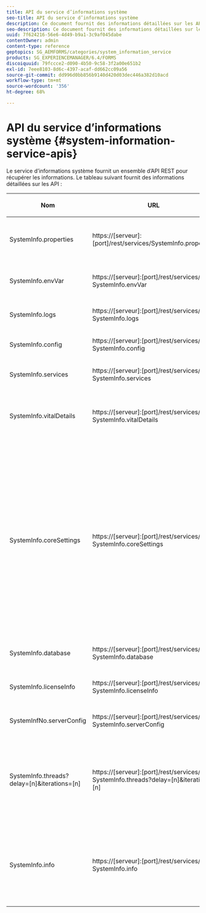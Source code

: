 ```yaml
---
title: API du service d’informations système
seo-title: API du service d’informations système
description: Ce document fournit des informations détaillées sur les API fournies par le service d’informations système.
seo-description: Ce document fournit des informations détaillées sur les API fournies par le service d’informations système.
uuid: 7f624216-56e6-4d49-b9a1-3c9af045dabe
contentOwner: admin
content-type: reference
geptopics: SG_AEMFORMS/categories/system_information_service
products: SG_EXPERIENCEMANAGER/6.4/FORMS
discoiquuid: 79fccce2-d090-4b50-9c58-3f2a00e651b2
exl-id: 7eee8103-8d6c-4397-acaf-dd662cc09a56
source-git-commit: dd996d0bb856b9140d420d03dec446a382d10acd
workflow-type: tm+mt
source-wordcount: '356'
ht-degree: 68%

---
```


# API du service d’informations système {#system-information-service-apis}

Le service d’informations système fournit un ensemble d’API REST pour récupérer les informations. Le tableau suivant fournit des informations détaillées sur les API :

<table>
 <thead>
  <tr>
   <th><p>Nom</p></th> 
   <th><p>URL</p></th> 
   <th><p>Description</p></th> 
  </tr> 
 </thead> 
 <tbody>
  <tr>
   <td><p>SystemInfo.properties</p></td> 
   <td><p>https://[serveur]:[port]/rest/services/SystemInfo.properties</p></td> 
   <td><p>Cette API est un wrapper pour l’API Java <a href="https://docs.oracle.com/javase/6/docs/api/java/lang/System.html#getProperties()">system.getProperties</a>. Elle récupère la configuration de l’environnement de travail actif. </p></td> 
  </tr> 
  <tr>
   <td><p>SystemInfo.envVar</p></td> 
   <td><p>https://[serveur]:[port]/rest/services/ SystemInfo.envVar</p></td> 
   <td><p>Récupère toutes les variables d’environnement du système d’exploitation hôte. </p></td> 
  </tr> 
  <tr>
   <td><p>SystemInfo.logs</p></td> 
   <td><p>https://[serveur]:[port]/rest/services/ SystemInfo.logs</p></td> 
   <td><p>Télécharge un fichier ZIP contenant les journaux du serveur d’applications. </p></td> 
  </tr> 
  <tr>
   <td><p>SystemInfo.config</p></td> 
   <td><p>https://[serveur]:[port]/rest/services/ SystemInfo.config</p></td> 
   <td><p>Récupère tout le contenu du fichier config.xml. </p></td> 
  </tr> 
  <tr>
   <td><p>SystemInfo.services</p></td> 
   <td><p>https://[serveur]:[port]/rest/services/ SystemInfo.services</p></td> 
   <td><p>Récupère l’état et les paramètres de configuration des services AEM Forms.</p></td> 
  </tr> 
  <tr>
   <td><p>SystemInfo.vitalDetails</p></td> 
   <td><p>https://[serveur]:[port]/rest/services/ SystemInfo.vitalDetails</p></td> 
   <td><p>Récupère la durée de fonctionnement du serveur, l’argument JVM, la mémoire du système, la taille de tas, le nom du système d’exploitation, le nombre de threads actifs et le nombre de threads. </p></td> 
  </tr> 
  <tr>
   <td><p>SystemInfo.coreSettings</p></td> 
   <td><p>https://[serveur]:[port]/rest/services/ SystemInfo.coreSettings</p></td> 
   <td><p>Récupère les valeurs des propriétés suivantes :</p>
    <ul>
     <li><p>AdobeTempDir</p></li>
     <li><p>AdobeServerFontDir</p></li>
     <li><p>CustomerFontDir</p></li>
     <li><p>GlobalDocumentStorageRootDir</p></li>
     <li><p>DefaultDocumentMaxInlineSize</p></li>
     <li><p>DefaultDocumentDisposalTimeout</p></li>
     <li><p>EnableDocumentDBStorage</p></li>
     <li><p>GlobalDocumentStorageUseNetworkShare</p></li>
     <li><p>EnableFIPS</p></li>
     <li><p>EnableWSDL</p></li>
     <li><p>DataServicesConfigFile </p></li>
     <li><p>EnableRDS</p></li>
    </ul><p></p></td> 
  </tr> 
  <tr>
   <td><p>SystemInfo.database</p></td> 
   <td><p>https://[serveur]:[port]/rest/services/ SystemInfo.database</p></td> 
   <td><p>Récupère des informations détaillées sur la base de données.</p></td> 
  </tr> 
  <tr>
   <td><p>SystemInfo.licenseInfo</p></td> 
   <td><p>https://[serveur]:[port]/rest/services/ SystemInfo.licenseInfo</p></td> 
   <td><p>Récupère les informations de version et de licence des composants d’AEM Forms installés. </p></td> 
  </tr> 
  <tr>
   <td><p>SystemInfNo.serverConfig</p></td> 
   <td><p>https://[serveur]:[port]/rest/services/ SystemInfo.serverConfig</p></td> 
   <td><p>Télécharge les fichiers de configuration du serveur d’applications hôte. </p></td> 
  </tr> 
  <tr>
   <td><p>SystemInfo.threads?delay=[n]&amp;iterations=[n]</p></td> 
   <td><p>https://[serveur]:[port]/rest/services/ SystemInfo.threads?delay=[n]&amp;iterations=[n]</p></td> 
   <td><p>Récupère le nombre et la trace de la pile des threads actifs. Accepte les paramètres suivants :</p>
    <ul>
     <li><p>iterations= [n] : spécifie le nombre d’itérations, où n est un nombre. </p></li>
     <li><p>Delay= [n] : indique le nombre de millisecondes avant le début de la prochaine itération. </p></li>
    </ul><p></p></td> 
  </tr> 
  <tr>
   <td><p>SystemInfo.info</p></td> 
   <td><p>https://[serveur]:[port]/rest/services/ SystemInfo.info</p></td> 
   <td><p>Cette API est un wrapper de toutes les API du service d’informations système. En interne, elle exécute toutes les API d’informations système et télécharge les informations au format .zip. </p><p><i><strong>Remarque</strong> : l’API SystemInfo.info n’indique ni le nombre ni la trace de la pile des threads actifs. </i></p></td> 
  </tr> 
 </tbody> 
</table>
